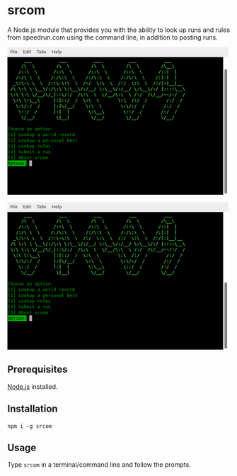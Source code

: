# srcom

A Node.js module that provides you with the ability to look up runs and rules from speedrun.com using the command line, in addition to posting runs.

![lookup world record](static/srcom-1.gif)

![post run](static/srcom-2.gif)

## Prerequisites

[Node.js](https://nodejs.org/en/download/) installed.

## Installation

```
npm i -g srcom
```

## Usage

Type `srcom` in a terminal/command line and follow the prompts.